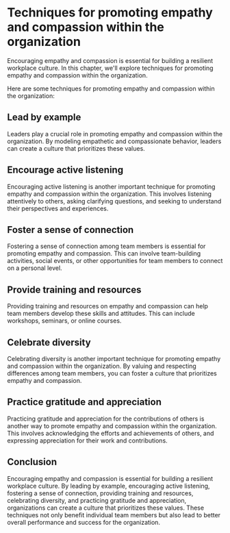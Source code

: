 Techniques for promoting empathy and compassion within the organization
======================================================================================================================

Encouraging empathy and compassion is essential for building a resilient workplace culture. In this chapter, we'll explore techniques for promoting empathy and compassion within the organization.

Here are some techniques for promoting empathy and compassion within the organization:

## Lead by example

Leaders play a crucial role in promoting empathy and compassion within the organization. By modeling empathetic and compassionate behavior, leaders can create a culture that prioritizes these values.

## Encourage active listening

Encouraging active listening is another important technique for promoting empathy and compassion within the organization. This involves listening attentively to others, asking clarifying questions, and seeking to understand their perspectives and experiences.

## Foster a sense of connection

Fostering a sense of connection among team members is essential for promoting empathy and compassion. This can involve team-building activities, social events, or other opportunities for team members to connect on a personal level.

## Provide training and resources

Providing training and resources on empathy and compassion can help team members develop these skills and attitudes. This can include workshops, seminars, or online courses.

## Celebrate diversity

Celebrating diversity is another important technique for promoting empathy and compassion within the organization. By valuing and respecting differences among team members, you can foster a culture that prioritizes empathy and compassion.

## Practice gratitude and appreciation

Practicing gratitude and appreciation for the contributions of others is another way to promote empathy and compassion within the organization. This involves acknowledging the efforts and achievements of others, and expressing appreciation for their work and contributions.

Conclusion
----------

Encouraging empathy and compassion is essential for building a resilient workplace culture. By leading by example, encouraging active listening, fostering a sense of connection, providing training and resources, celebrating diversity, and practicing gratitude and appreciation, organizations can create a culture that prioritizes these values. These techniques not only benefit individual team members but also lead to better overall performance and success for the organization.
